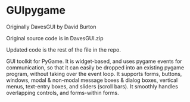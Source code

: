 # GUIpygame
Originally DavesGUI by David Burton 

Original source code is in DavesGUI.zip

Updated code is the rest of the file in the repo.

GUI toolkit for PyGame. 
It is widget-based, and uses pygame events for communication, so that it can easily be dropped into an existing pygame program, without taking over the event loop. It supports forms, buttons, windows, modal & non-modal message boxes & dialog boxes, vertical menus, text-entry boxes, and sliders (scroll bars). It smoothly handles overlapping controls, and forms-within forms.
